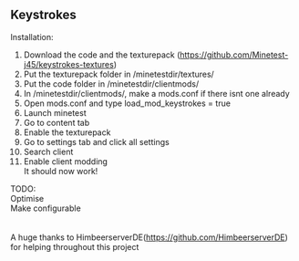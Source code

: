 ## Keystrokes

Installation:<br>
1. Download the code and the texturepack (https://github.com/Minetest-j45/keystrokes-textures)<br>
2. Put the texturepack folder in /minetestdir/textures/<br>
3. Put the code folder in /minetestdir/clientmods/<br>
4. In /minetestdir/clientmods/, make a mods.conf if there isnt one already<br>
5. Open mods.conf and type load_mod_keystrokes = true<br>
6. Launch minetest<br>
7. Go to content tab<br>
8. Enable the texturepack<br>
9. Go to settings tab and click all settings<br>
10. Search client<br>
11. Enable client modding<br>
It should now work!

TODO:<br>
Optimise<br>
Make configurable<br>
<br>
<br>
A huge thanks to HimbeerserverDE(https://github.com/HimbeerserverDE) for helping throughout this project
